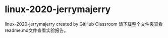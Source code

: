 # linux-2020-jerrymajerry
linux-2020-jerrymajerry created by GitHub Classroom
请下载整个文件夹查看readme.md文件查看实验报告。
